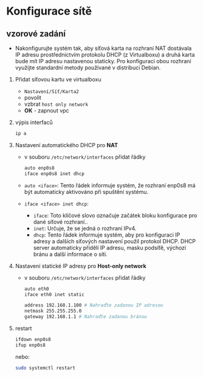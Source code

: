 # Konfigurace sítě

## vzorové zadání

- Nakonfigurujte systém tak, aby síťová karta na rozhraní NAT dostávala IP adresu prostřednictvím protokolu DHCP (z Virtualboxu) a druhá karta bude mít IP adresu nastavenou staticky. Pro konfiguraci obou rozhraní využijte standardní metody používané v distribuci Debian.

1. Přidat síťovou kartu ve virtualboxu

   - `Nastavení/Síť/Karta2`
   - povolit
   - vzbrat `host only network`
   - **OK** - zapnout vpc

1. výpis interfaců

   ```bash
   ip a
   ```

1. Nastavení automatického DHCP pro **NAT**

   - v souboru `/etc/network/interfaces` přidat řádky

     ```bash
     auto enp0s8
     iface enp0s8 inet dhcp
     ```

   - `auto <iface>`: Tento řádek informuje systém, že rozhraní enp0s8 má být automaticky aktivováno při spuštění systému.
   - `iface <iface> inet dhcp`:

     - `iface`: Toto klíčové slovo označuje začátek bloku konfigurace pro dané síťové rozhraní..
     - `inet`: Určuje, že se jedná o rozhraní IPv4.
     - `dhcp`: Tento řádek informuje systém, aby pro konfiguraci IP adresy a dalších síťových nastavení použil protokol DHCP. DHCP server automaticky přidělí IP adresu, masku podsíťě, výchozí bránu a další informace o síti.

1. Nastavení statické IP adresy pro **Host-only network**

   - v souboru `/etc/network/interfaces` přidat řádky

     ```bash
     auto eth0
     iface eth0 inet static

     address 192.168.1.100 # Nahraďte zadanou IP adresou
     netmask 255.255.255.0
     gateway 192.168.1.1 # Nahraďte zadanou bránou
     ```

1. restart

   ```bash
   ifdown enp0s8
   ifup enp0s8
   ```

   nebo:

   ```bash
   sudo systemctl restart
   ```
